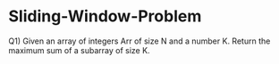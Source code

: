 # Sliding-Window-Problem


Q1) Given an array of integers Arr of size N and a number K. Return the maximum sum of a subarray of size K.
